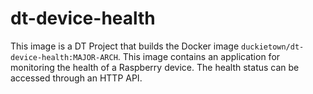 # dt-device-health

This image is a DT Project that builds the Docker 
image `duckietown/dt-device-health:MAJOR-ARCH`.
This image contains an application for monitoring the health
of a Raspberry device. The health status can be accessed
through an HTTP API.
